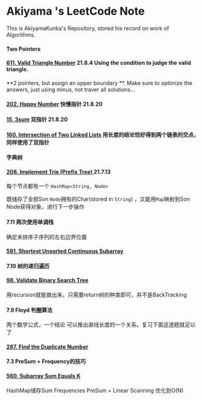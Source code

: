 # Akiyama \'s LeetCode Note

This is AkiyamaKunka's Repository, stored his record on work of Algorithms.





#### Two Pointers



#### [611. Valid Triangle Number](https://leetcode-cn.com/problems/valid-triangle-number/) 21.8.4 Using the condition to judge the valid triangle.

**2 pointers, but assign an upper boundary **. Make sure to optimize the answers, just using minus, not traver all solutions...

#### [202. Happy Number](https://leetcode-cn.com/problems/happy-number/)  快慢指针 21.8.20

#### [15. 3sum](https://leetcode-cn.com/problems/3sum/) 双指针 21.8.20

#### [160. Intersection of Two Linked Lists](https://leetcode-cn.com/problems/intersection-of-two-linked-lists/) 用长度的结论恰好得到两个链表的交点，同样使用了双指针



#### 字典树

#### [208. Implement Trie (Prefix Tree) ](https://leetcode-cn.com/problems/implement-trie-prefix-tree/) 21.7.13

每个节点都有一个 ```HashMap<String, Node>```

既储存了全部Son ```Node```拥有的Char(stored in ```String```) ，又能用```Map```映射到Son Node获得对象，进行下一步操作

#### 7.11 两次使用单调栈

确定未排序子序列的左右边界位置

#### [581. Shortest Unsorted Continuous Subarray](https://leetcode-cn.com/problems/shortest-unsorted-continuous-subarray/)



#### 7.10 树的递归遍历

#### [98. Validate Binary Search Tree](https://leetcode-cn.com/problems/validate-binary-search-tree/)

用recursion就能做出来，只需要return树的种类即可，并不是BackTracking



#### 7.9 Floyd 判圈算法

两个数学公式，一个结论 可以推出直线长度的一个关系。复习下面这道题就足以了

#### [287. Find the Duplicate Number](https://leetcode-cn.com/problems/find-the-duplicate-number/)



#### 7.3 PreSum + Frequency的技巧

#### [560. Subarray Sum Equals K](https://leetcode-cn.com/problems/subarray-sum-equals-k/)

HashMap储存Sum Frequencies PreSum + Linear Scanning 优化到O(N)


